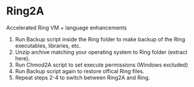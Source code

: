 # Ring2A
Accelerated Ring VM + language enhancements

1. Run Backup script inside the Ring folder to make backup of the Ring executables, libraries, etc.
2. Unzip archive matching your operating system to Ring folder (extract here).
3. Run Chmod2A script to set execute permissions (Windows excluded) 
4. Run Backup script again to restore offical Ring files.
5. Repeat steps 2-4 to switch between Ring2A and Ring.
